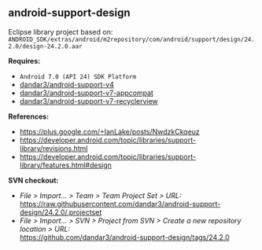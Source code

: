 ## android-support-design

Eclipse library project based on:<br/>
`ANDROID_SDK/extras/android/m2repository/com/android/support/design/24.2.0/design-24.2.0.aar`

**Requires:**
- `Android 7.0 (API 24) SDK Platform`
- [dandar3/android-support-v4](https://github.com/dandar3/android-support-v4/tree/24.2.0)
- [dandar3/android-support-v7-appcompat](https://github.com/dandar3/android-support-v7-appcompat/tree/24.2.0)
- [dandar3/android-support-v7-recyclerview](https://github.com/dandar3/android-support-v7-recyclerview/tree/24.2.0)

**References:**
- https://plus.google.com/+IanLake/posts/NwdzkCkqeuz
- https://developer.android.com/topic/libraries/support-library/revisions.html
- https://developer.android.com/topic/libraries/support-library/features.html#design

**SVN checkout:**
- _File > Import... > Team > Team Project Set > URL:_<br/>
  https://raw.githubusercontent.com/dandar3/android-support-design/24.2.0/.projectset
- _File > Import... > SVN > Project from SVN > Create a new repository location > URL:_<br/>
  https://github.com/dandar3/android-support-design/tags/24.2.0